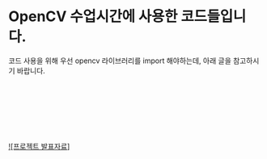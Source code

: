 # OpenCV 수업시간에 사용한 코드들입니다.

코드 사용을 위해 우선 opencv 라이브러리를 import 해야하는데, 아래 글을 참고하시기 바랍니다.

<br><br><br><br><br><br>

[![프로젝트 발표자료]](https://program-developers-story.tistory.com/49)<br>
